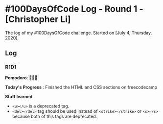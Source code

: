 # #100DaysOfCode Log - Round 1 - [Christopher Li]

The log of my #100DaysOfCode challenge. Started on [July 4, Thursday, 2020].

## Log

<!-- ### R1D1 

**Today's Progress**: I've gone through many exercises on FreeCodeCamp.

**Thoughts** I've recently started coding, and it's a great feeling when I finally solve an algorithm challenge after a lot of attempts and hours spent.

**Link(s) to work**
1. [Find the Longest Word in a String](https://www.freecodecamp.com/challenges/find-the-longest-word-in-a-string)
2. [Title Case a Sentence](https://www.freecodecamp.com/challenges/title-case-a-sentence) -->

### R1D1

**Pomodoro**: 🍅🍅🍅

**Today's Progress** : Finished the HTML and CSS sections on freecodecamp

**Stuff learned**
- `<u></u>` is a deprecated tag.
- `<del></del>` tag should be used instead of `<strike></strike>` or `<s></s>` because both of this tags are deprecated.